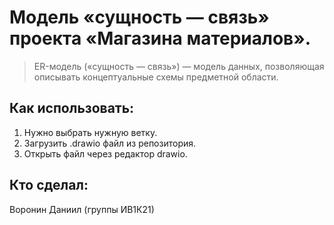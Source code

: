# Модель «сущность — связь» проекта «Магазина материалов».
> ER-модель («сущность — связь») — модель данных, позволяющая описывать концептуальные схемы предметной области.
## Как использовать:
1. Нужно выбрать нужную ветку.
2. Загрузить .drawio файл из репозитория.
3. Открыть файл через редактор drawio.
## Кто сделал:
Воронин Даниил (группы ИВ1К21)

